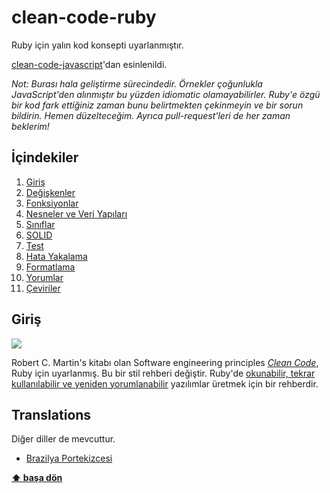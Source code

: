 # clean-code-ruby

Ruby için yalın kod konsepti uyarlanmıştır.

[clean-code-javascript](https://github.com/ryanmcdermott/clean-code-javascript)'dan esinlenildi.

*Not: Burası hala geliştirme sürecindedir. Örnekler çoğunlukla JavaScript'den alınmıştır bu yüzden idiomatic olamayabilirler. Ruby'e özgü bir kod fark ettiğiniz zaman bunu belirtmekten çekinmeyin ve bir sorun bildirin. Hemen düzelteceğim. Ayrıca pull-request'leri de her zaman beklerim!*

## İçindekiler
  1. [Giriş](#introduction)
  2. [Değişkenler](#variables)
  3. [Fonksiyonlar](#functions)
  4. [Nesneler ve Veri Yapıları](#objects-and-data-structures)
  5. [Sınıflar](#classes)
  6. [SOLID](#solid)
  7. [Test](#testing)
  9. [Hata Yakalama](#error-handling)
  10. [Formatlama](#formatting)
  11. [Yorumlar](#comments)
  12. [Çeviriler](#translations)

## Giriş
![](http://www.osnews.com/images/comics/wtfm.jpg)

Robert C. Martin's kitabı olan Software engineering principles
[*Clean Code*](https://www.amazon.com/Clean-Code-Handbook-Software-Craftsmanship/dp/0132350882),
Ruby için uyarlanmış. Bu bir stil rehberi değiştir. Ruby'de
[okunabilir, tekrar kullanılabilir ve yeniden yorumlanabilir](https://github.com/ryanmcdermott/3rs-of-software-architecture) yazılımlar üretmek için bir rehberdir.


## Translations

Diğer diller de mevcuttur.

  - [Brazilya Portekizcesi](https://github.com/uohzxela/clean-code-ruby/blob/master/translations/pt-BR.md)

**[⬆ başa dön](#table-of-contents)**